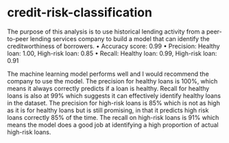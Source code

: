 # credit-risk-classification

The purpose of this analysis is to use historical lending activity from a peer-to-peer lending services company to build a model that can identify the creditworthiness of borrowers. 
  • Accuracy score: 0.99 
  • Precision: Healthy loan: 1.00, High-risk loan: 0.85 
  • Recall: Healthy loan: 0.99, High-risk loan: 0.91

The machine learning model performs well and I would recommend the company to use the model. The precision for healthy loans is 100%, which means it always correctly predicts if a loan is healthy. Recall for healthy loans is also at 99% which suggests it can effectively identify healthy loans in the dataset. The precision for high-risk loans is 85% which is not as high as it is for healthy loans but is still promising, in that it predicts high risk loans correctly 85% of the time. The recall on high-risk loans is 91% which means the model does a good job at identifying a high proportion of actual high-risk loans.
